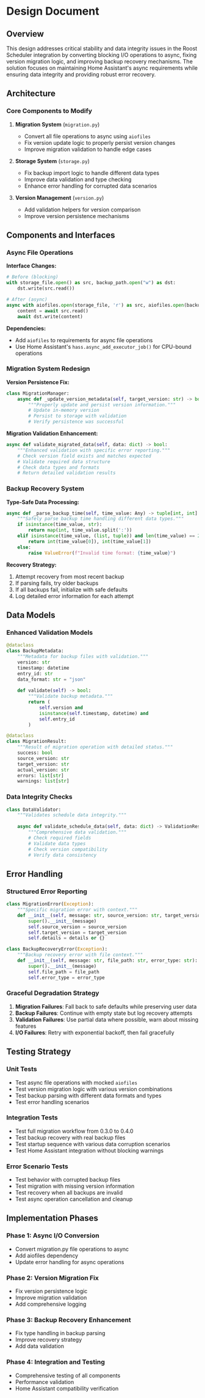 # Design Document

## Overview

This design addresses critical stability and data integrity issues in the Roost Scheduler integration by converting blocking I/O operations to async, fixing version migration logic, and improving backup recovery mechanisms. The solution focuses on maintaining Home Assistant's async requirements while ensuring data integrity and providing robust error recovery.

## Architecture

### Core Components to Modify

1. **Migration System** (`migration.py`)
   - Convert all file operations to async using `aiofiles`
   - Fix version update logic to properly persist version changes
   - Improve migration validation to handle edge cases

2. **Storage System** (`storage.py`)
   - Fix backup import logic to handle different data types
   - Improve data validation and type checking
   - Enhance error handling for corrupted data scenarios

3. **Version Management** (`version.py`)
   - Add validation helpers for version comparison
   - Improve version persistence mechanisms

## Components and Interfaces

### Async File Operations

**Interface Changes:**
```python
# Before (blocking)
with storage_file.open() as src, backup_path.open("w") as dst:
    dst.write(src.read())

# After (async)
async with aiofiles.open(storage_file, 'r') as src, aiofiles.open(backup_path, 'w') as dst:
    content = await src.read()
    await dst.write(content)
```

**Dependencies:**
- Add `aiofiles` to requirements for async file operations
- Use Home Assistant's `hass.async_add_executor_job()` for CPU-bound operations

### Migration System Redesign

**Version Persistence Fix:**
```python
class MigrationManager:
    async def _update_version_metadata(self, target_version: str) -> bool:
        """Properly update and persist version information."""
        # Update in-memory version
        # Persist to storage with validation
        # Verify persistence was successful
```

**Migration Validation Enhancement:**
```python
async def validate_migrated_data(self, data: dict) -> bool:
    """Enhanced validation with specific error reporting."""
    # Check version field exists and matches expected
    # Validate required data structure
    # Check data types and formats
    # Return detailed validation results
```

### Backup Recovery System

**Type-Safe Data Processing:**
```python
async def _parse_backup_time(self, time_value: Any) -> tuple[int, int]:
    """Safely parse backup time handling different data types."""
    if isinstance(time_value, str):
        return map(int, time_value.split(':'))
    elif isinstance(time_value, (list, tuple)) and len(time_value) == 2:
        return int(time_value[0]), int(time_value[1])
    else:
        raise ValueError(f"Invalid time format: {time_value}")
```

**Recovery Strategy:**
1. Attempt recovery from most recent backup
2. If parsing fails, try older backups
3. If all backups fail, initialize with safe defaults
4. Log detailed error information for each attempt

## Data Models

### Enhanced Validation Models

```python
@dataclass
class BackupMetadata:
    """Metadata for backup files with validation."""
    version: str
    timestamp: datetime
    entry_id: str
    data_format: str = "json"
    
    def validate(self) -> bool:
        """Validate backup metadata."""
        return (
            self.version and 
            isinstance(self.timestamp, datetime) and
            self.entry_id
        )

@dataclass
class MigrationResult:
    """Result of migration operation with detailed status."""
    success: bool
    source_version: str
    target_version: str
    actual_version: str
    errors: list[str]
    warnings: list[str]
```

### Data Integrity Checks

```python
class DataValidator:
    """Validates schedule data integrity."""
    
    async def validate_schedule_data(self, data: dict) -> ValidationResult:
        """Comprehensive data validation."""
        # Check required fields
        # Validate data types
        # Check version compatibility
        # Verify data consistency
```

## Error Handling

### Structured Error Reporting

```python
class MigrationError(Exception):
    """Specific migration error with context."""
    def __init__(self, message: str, source_version: str, target_version: str, details: dict = None):
        super().__init__(message)
        self.source_version = source_version
        self.target_version = target_version
        self.details = details or {}

class BackupRecoveryError(Exception):
    """Backup recovery error with file context."""
    def __init__(self, message: str, file_path: str, error_type: str):
        super().__init__(message)
        self.file_path = file_path
        self.error_type = error_type
```

### Graceful Degradation Strategy

1. **Migration Failures**: Fall back to safe defaults while preserving user data
2. **Backup Failures**: Continue with empty state but log recovery attempts
3. **Validation Failures**: Use partial data where possible, warn about missing features
4. **I/O Failures**: Retry with exponential backoff, then fail gracefully

## Testing Strategy

### Unit Tests
- Test async file operations with mocked `aiofiles`
- Test version migration logic with various version combinations
- Test backup parsing with different data formats and types
- Test error handling scenarios

### Integration Tests
- Test full migration workflow from 0.3.0 to 0.4.0
- Test backup recovery with real backup files
- Test startup sequence with various data corruption scenarios
- Test Home Assistant integration without blocking warnings

### Error Scenario Tests
- Test behavior with corrupted backup files
- Test migration with missing version information
- Test recovery when all backups are invalid
- Test async operation cancellation and cleanup

## Implementation Phases

### Phase 1: Async I/O Conversion
- Convert migration.py file operations to async
- Add aiofiles dependency
- Update error handling for async operations

### Phase 2: Version Migration Fix
- Fix version persistence logic
- Improve migration validation
- Add comprehensive logging

### Phase 3: Backup Recovery Enhancement
- Fix type handling in backup parsing
- Improve recovery strategy
- Add data validation

### Phase 4: Integration and Testing
- Comprehensive testing of all components
- Performance validation
- Home Assistant compatibility verification